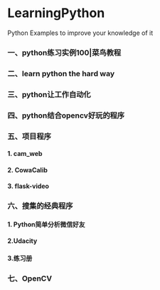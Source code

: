 # LearningPython
Python Examples to improve your knowledge of  it

### 一、python练习实例100|菜鸟教程 ###

### 二、learn python the hard way ###

### 三、python让工作自动化 ###

### 四、python结合opencv好玩的程序 ###

### 五、项目程序 ###

####  1. cam_web

####  2. CowaCalib

####  3. flask-video

### 六、搜集的经典程序 ###

####  1. Python简单分析微信好友

#### 2.Udacity

#### 3.练习册

### 七、OpenCV

